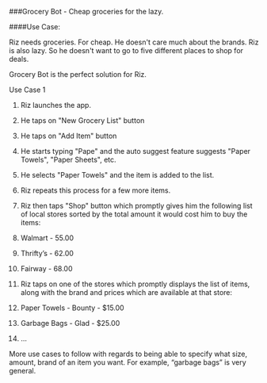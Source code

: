 ###Grocery Bot - Cheap groceries for the lazy.

####Use Case:

Riz needs groceries. For cheap. He doesn't care much about the brands. Riz is also lazy. So he doesn't want to go to five different places to shop for deals.

Grocery Bot is the perfect solution for Riz.

Use Case 1

1. Riz launches the app.

2. He taps on "New Grocery List" button

3. He taps on "Add Item" button

4. He starts typing "Pape" and the auto suggest feature suggests "Paper Towels", "Paper Sheets", etc.

5. He selects "Paper Towels" and the item is added to the list.

6. Riz repeats this process for a few more items.

7. Riz then taps "Shop" button which promptly gives him the following list of local stores sorted by the total amount it would cost him to buy the items:

  1. Walmart - 55.00
  2. Thrifty’s - 62.00
  3. Fairway - 68.00

8. Riz taps on one of the stores which promptly displays the list of items, along with the brand and prices which are available at that store:

  1. Paper Towels - Bounty - $15.00
  2. Garbage Bags - Glad - $25.00
  3. ...

More use cases to follow with regards to being able to specify what size, amount, brand of an item you want.  For example, “garbage bags” is very general.
